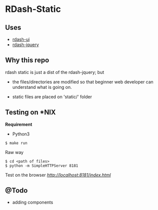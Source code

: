 # RDash-Static

## Uses
* [rdash-ui](https://github.com/rdash/rdash-ui)
* [rdash-jquery](https://github.com/rdash/rdash-jquery)

## Why this repo
rdash static is just a dist of the rdash-jquery; but
* the files/directories are modified so that beginner web developer can understand what is going on.

* static files are placed on 'static/' folder
## Testing on \*NIX

__Requirement__
* Python3

```
$ make run
```
Raw way
```
$ cd <path of files>
$ python -m SimpleHTTPServer 8181
```
Test on the browser [_http://localhost:8181/index.html_](http://localhost:8181/index.html)


## @Todo
* adding components
